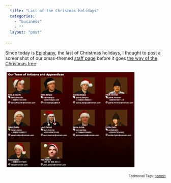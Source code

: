 ```yaml
---
  title: "Last of the Christmas holidays"
  categories: 
    - "business"
    - ""
  layout: "post"

---
```

<p>
Since today is <a href="http://en.wikipedia.org/wiki/Epiphany_(holiday)">Epiphany</a>, the last of Christmas holidays, I thought to post a screenshot of our xmas-themed <a href="http://nemein.com/en/people/">staff page</a> before it goes <a href="http://www.hs.fi/kaupunki/artikkeli/YTV+ker%C3%A4%C3%A4+joulukuuset+maksutta+asiakaskiinteist%C3%B6ilt%C3%A4/1135242534999">the way of the Christmas tree</a>:
</p><p>
<a href="/files/nemein-staff-xmas-2008.png"><img src="/files/nemein-staff-xmas-2008-tm.jpg" height="297" width="400" border="1" hspace="4" vspace="4" alt="Nemein staff on Christmas 2008" title="Nemein staff on Christmas 2008" /></a>
</p>
<p style="text-align:right;font-size:10px;">Technorati Tags: <a href="http://www.technorati.com/tag/nemein" rel="tag">nemein</a></p>
